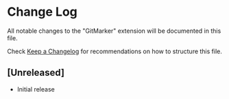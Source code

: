 # Change Log

All notable changes to the "GitMarker" extension will be documented in this file.

Check [Keep a Changelog](http://keepachangelog.com/) for recommendations on how to structure this file.

## [Unreleased]

- Initial release